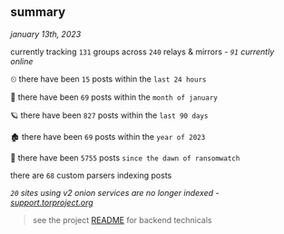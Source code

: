 
## summary
_january 13th, 2023_

currently tracking `131` groups across `240` relays & mirrors - _`91` currently online_

⏲ there have been `15` posts within the `last 24 hours`

🦈 there have been `69` posts within the `month of january`

🪐 there have been `827` posts within the `last 90 days`

🏚 there have been `69` posts within the `year of 2023`

🦕 there have been `5755` posts `since the dawn of ransomwatch`

there are `68` custom parsers indexing posts

_`20` sites using v2 onion services are no longer indexed - [support.torproject.org](https://support.torproject.org/onionservices/v2-deprecation/)_

> see the project [README](https://github.com/joshhighet/ransomwatch#ransomwatch--) for backend technicals
